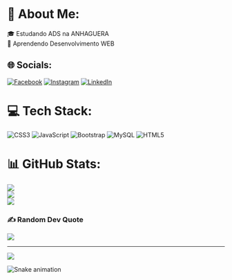 # 💫 About Me:
🎓   Estudando ADS na ANHAGUERA<br>🌱   Aprendendo Desenvolvimento WEB


## 🌐 Socials:
[![Facebook](https://img.shields.io/badge/Facebook-%231877F2.svg?logo=Facebook&logoColor=white)](https://facebook.com/facebook.com/Phelyp) 
[![Instagram](https://img.shields.io/badge/Instagram-%23E4405F.svg?logo=Instagram&logoColor=white)](https://instagram.com/instagram.com/mphellypp/) 
[![LinkedIn](https://img.shields.io/badge/LinkedIn-%230077B5.svg?logo=linkedin&logoColor=white)](https://linkedin.com/in/linkedin.com/in/marcus25-dev/) 


# 💻 Tech Stack:
![CSS3](https://img.shields.io/badge/css3-%231572B6.svg?style=for-the-badge&logo=css3&logoColor=white) ![JavaScript](https://img.shields.io/badge/javascript-%23323330.svg?style=for-the-badge&logo=javascript&logoColor=%23F7DF1E) ![Bootstrap](https://img.shields.io/badge/bootstrap-%23563D7C.svg?style=for-the-badge&logo=bootstrap&logoColor=white) ![MySQL](https://img.shields.io/badge/mysql-%2300f.svg?style=for-the-badge&logo=mysql&logoColor=white) ![HTML5](https://img.shields.io/badge/html5-%23E34F26.svg?style=for-the-badge&logo=html5&logoColor=white)
# 📊 GitHub Stats:
![](https://github-readme-stats.vercel.app/api?username=marcusDevGit&theme=blue-green&hide_border=false&include_all_commits=true&count_private=true)<br/>
![](https://github-readme-streak-stats.herokuapp.com/?user=marcusDevGit&theme=blue-green&hide_border=false)<br/>
![](https://github-readme-stats.vercel.app/api/top-langs/?username=marcusDevGit&theme=blue-green&hide_border=false&include_all_commits=true&count_private=true&layout=compact)

### ✍️ Random Dev Quote
![](https://quotes-github-readme.vercel.app/api?type=horizontal&theme=radical)

---
[![](https://visitcount.itsvg.in/api?id=marcusDevGit&icon=2&color=0)](https://visitcount.itsvg.in)

<!-- Proudly created with GPRM ( https://gprm.itsvg.in ) -->
 
  ![Snake animation](https://github.com/marcusDevGit/marcusDevGit/blob/output/github-contribution-grid-snake.svg)
 
</div>
